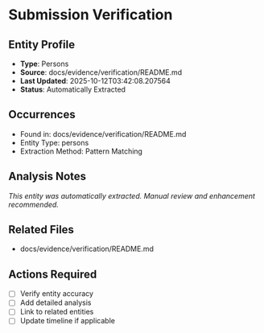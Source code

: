 # Submission Verification

## Entity Profile
- **Type**: Persons
- **Source**: docs/evidence/verification/README.md
- **Last Updated**: 2025-10-12T03:42:08.207564
- **Status**: Automatically Extracted

## Occurrences
- Found in: docs/evidence/verification/README.md
- Entity Type: persons
- Extraction Method: Pattern Matching

## Analysis Notes
*This entity was automatically extracted. Manual review and enhancement recommended.*

## Related Files
- docs/evidence/verification/README.md

## Actions Required
- [ ] Verify entity accuracy
- [ ] Add detailed analysis
- [ ] Link to related entities
- [ ] Update timeline if applicable
